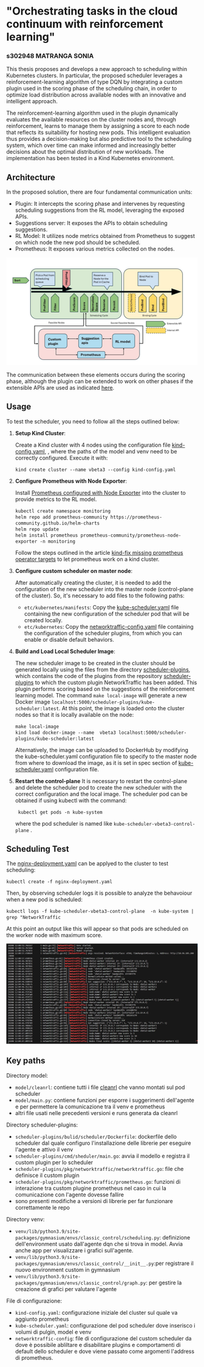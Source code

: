 
# "Orchestrating tasks in the cloud continuum with reinforcement learning"
### s302948 MATRANGA SONIA 

This thesis proposes and develops a new approach to scheduling within Kubernetes clusters. In particular, the proposed scheduler leverages a reinforcement-learning algorithm of type DQN by integrating a custom plugin used in the scoring phase of the scheduling chain, in order to optimize load distribution across available nodes with an innovative and intelligent approach.

The reinforcement-learning algorithm used in the plugin dynamically evaluates the available resources on the cluster nodes and, through reinforcement, learns to manage them by assigning a score to each node that reflects its suitability for hosting new pods. This intelligent evaluation thus provides a decision-making but also predictive tool to the scheduling system, which over time can make informed and increasingly better decisions about the optimal distribution of new workloads. The implementation has been tested in a Kind Kubernetes environment.

## Architecture

In the proposed solution, there are four fundamental communication units:

- Plugin: It intercepts the scoring phase and intervenes by requesting scheduling suggestions from the RL model, leveraging the exposed APIs.
- Suggestions server: It exposes the APIs to obtain scheduling suggestions.
- RL Model: It utilizes node metrics obtained from Prometheus to suggest on which node the new pod should be scheduled.
- Prometheus: It exposes various metrics collected on the nodes.

![Architettura](./img/Architettura.jpg)

The communication between these elements occurs during the scoring phase, although the plugin can be extended to work on other phases if the extensible APIs are used as indicated [here](https://kubernetes.io/docs/concepts/scheduling-eviction/scheduling-framework/#interfaces).

## Usage

To test the scheduler, you need to follow all the steps outlined below:

1. **Setup Kind Cluster**:

   Create a Kind cluster with 4 nodes using the configuration file [kind-config.yaml](kind-config.yaml), , where the paths of the model and venv need to be correctly configured. Execute it with:
   ```
   kind create cluster --name vbeta3 --config kind-config.yaml
   ```

3. **Configure Prometheus with Node Exporter**:

   Install [Prometheus configured with Node Exporter](https://github.com/prometheus-community/helm-charts/tree/main/charts/prometheus-node-exporter) into the cluster to provide metrics to the RL model.
   ```
   kubectl create namespace monitoring
   helm repo add prometheus-community https://prometheus-community.github.io/helm-charts
   helm repo update
   helm install prometheus prometheus-community/prometheus-node-exporter -n monitoring
   ```
   Follow the steps outlined in the article [kind-fix missing prometheus operator targets](https://medium.com/@charled.breteche/kind-fix-missing-prometheus-operator-targets-1a1ff5d8c8ad) to let prometheus work on a kind cluster.

4. **Configure custom scheduler on master node**:

    After automatically creating the cluster, it is needed to add the configuration of the new scheduler into the master node (control-plane of the cluster).
   So, it's necessary to add files to the following paths:
   - `etc/kubernetes/manifests`: Copy the [kube-scheduler.yaml](../kube-scheduler.yaml) file containing the new configuration of the scheduler pod that will be created locally.
   - `etc/kubernetes`: Copy the [networktraffic-config.yaml](../networktraffic-config.yaml) file containing the configuration of the scheduler plugins, from which you can enable or disable default behaviors.

5. **Build and Load Local Scheduler Image**:

    The new scheduler image to be created in the cluster should be generated locally using the files from the directory [scheduler-plugins](scheduler-plugins), which contains the code of the plugins from the repository [scheduler-plugins](https://github.com/kubernetes-sigs/scheduler-plugins) to which the custom plugin NetworkTraffic has been added. This plugin performs scoring based on the suggestions of the reinforcement learning model.
   The command `make local-image` will generate a new Docker image `localhost:5000/scheduler-plugins/kube-scheduler:latest`.
   At this point, the image is loaded onto the cluster nodes so that it is locally available on the node:
   ```
   make local-image
   kind load docker-image --name  vbeta3 localhost:5000/scheduler-plugins/kube-scheduler:latest
   ```
   Alternatively, the image can be uploaded to DockerHub by modifying the kube-scheduler.yaml configuration file to specify to the master node from where to download the image, as it is set in spec section of [kube-scheduler.yaml](../kube-scheduler.yaml) configuration file.

6. **Restart the control-plane**
   It is necessary to restart the control-plane and delete the scheduler pod to create the new scheduler with the correct configuration and the local image. The scheduler pod can be obtained if using kubectl with the command:
   ```
    kubectl get pods -n kube-system
   ```
   where the pod scheduler is named like `kube-scheduler-vbeta3-control-plane` .


## Scheduling Test

The [nginx-deployment.yaml](../nginx-deployment.yaml) can be applyed to the cluster to test scheduling: 
   ```
   kubectl create -f nginx-deployment.yaml
   ```
Then, by observing scheduler logs it is possible to analyze the behavoiour when a new pod is scheduled:
   ```
   kubectl logs -f kube-scheduler-vbeta3-control-plane  -n kube-system | grep "NetworkTraffic
   ```
At this point an output like this will appear so that pods are scheduled on the worker node with maximum score.

![Screenshot](./img/Screenshot.jpg)

## Key paths

Directory model:
- `model/cleanrl`: contiene tutti i file [cleanrl](https://docs.cleanrl.dev/) che vanno montati sul pod scheduler
- `model/main.py`: contiene funzioni per esporre i suggerimenti dell'agente e per permettere la comunicazione tra il venv e prometheus
- altri file usati nelle precedenti versioni e runs generata da cleanrl

Directory scheduler-plugins:
- `scheduler-plugins/bulid/scheduler/Dockerfile`: dockerfile dello scheduler dal quale configuro l'installazione delle librerie per eseguire l'agente e attivo il venv
- `scheduler-plugins/cmd/sheduler/main.go`: avvia il modello e registra il custom plugin per lo scheduler
- `scheduler-plugins/pkg/networktraffic/networktraffic.go`: file che definisce il custom plugin
- `scheduler-plugins/pkg/networktraffic/prometheus.go`: funzioni di interazione tra custom plugine  prometheus nel caso in cui la comunicazione con l'agente dovesse fallire
- sono presenti modifiche a versioni di librerie per far funzionare correttamente le repo

Directory venv:
- `venv/lib/python3.9/site-packages/gymnasium/envs/classic_control/scheduling.py`: definizione dell'environment usato dall'agente dqn che si trova in model. Avvia anche app per visualizzare i grafici sull'agente.
- `venv/lib/python3.9/site-packages/gymnasium/envs/classic_control/__init__.py`:per registrare il nuovo environment custom in gymnasium
- `venv/lib/python3.9/site-packages/gymnasium/envs/classic_control/graph.py`: per gestire la creazione di grafici per valutare l'agente


File di configurazione:
- `kind-config.yaml`: configurazione iniziale del cluster sul quale va aggiunto prometheus
- `kube-scheduler.yaml`: configurazione del pod scheduler dove inserisco i volumi di pulgin, model e venv
- `networktraffic-config`: file di configurazione del custom scheduler da dove è possibile abliltare e disabilitare plugins e comportamenti di default dello scheduler e dove viene passato come argomenti l'address di prometheus.

 
 



